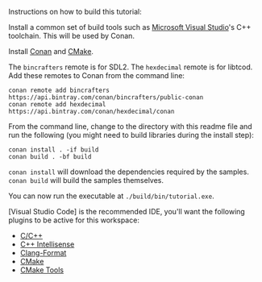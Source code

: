 Instructions on how to build this tutorial:

Install a common set of build tools such as
[Microsoft Visual Studio](https://visualstudio.microsoft.com/vs/community/)'s
C++ toolchain.  This will be used by Conan.

Install [Conan](https://docs.conan.io/en/latest/installation.html) and
[CMake](https://cmake.org/download/).

The `bincrafters` remote is for SDL2.  The `hexdecimal` remote is for
libtcod.  Add these remotes to Conan from the command line:

    conan remote add bincrafters https://api.bintray.com/conan/bincrafters/public-conan
    conan remote add hexdecimal https://api.bintray.com/conan/hexdecimal/conan

From the command line, change to the directory with this readme file and run
the following (you might need to build libraries during the install step):

    conan install . -if build
    conan build . -bf build

`conan install` will download the dependencies required by the samples.
`conan build` will build the samples themselves.

You can now run the executable at `./build/bin/tutorial.exe`.

[Visual Studio Code] is the recommended IDE, you'll want the following plugins
to be active for this workspace:

* [C/C++](https://marketplace.visualstudio.com/items?itemName=ms-vscode.cpptools)
* [C++ Intellisense](https://marketplace.visualstudio.com/items?itemName=austin.code-gnu-global)
* [Clang-Format](https://marketplace.visualstudio.com/items?itemName=xaver.clang-format)
* [CMake](https://marketplace.visualstudio.com/items?itemName=twxs.cmake)
* [CMake Tools](https://marketplace.visualstudio.com/items?itemName=ms-vscode.cmake-tools)
